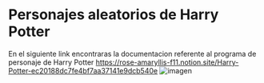 # Personajes aleatorios de Harry Potter
En el siguiente link encontraras la documentacion referente al programa de personaje de Harry Potter https://rose-amaryllis-f11.notion.site/Harry-Potter-ec20188dc7fe4bf7aa37141e9dcb540e
![imagen](https://camo.githubusercontent.com/822f669c927ec1fe7b4dc9bfd80963b8ba9b4c2ccece6c1606a5d877da2a049d/68747470733a2f2f73746f726167652e676f6f676c65617069732e636f6d2f61636164656d69612d6765656b2d67656e6572616c2d6275636b65742f6d6f64756c6f2d332f6d6f64756c6f5f335f7265746f5f335f312e706e67)
